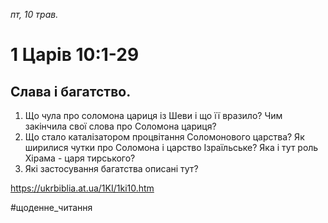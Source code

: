 
_пт, 10 трав._

# 1 Царів 10:1-29

## Слава і багатство.
1. Що чула про соломона цариця із Шеви і що її вразило? Чим закінчила свої слова про Соломона цариця?
2. Що стало каталізатором процвітання Соломонового царства? Як ширилися чутки про Соломона і царство Ізраїльське? Яка і тут роль Хірама - царя тирського?
3. Які застосування багатства описані тут?

https://ukrbiblia.at.ua/1KI/1ki10.htm 

#щоденне_читання
